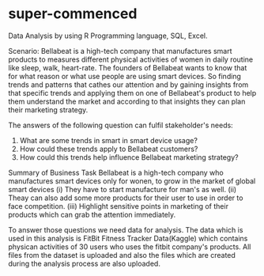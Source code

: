 # super-commenced
Data Analysis by using R Programming language, SQL, Excel.

Scenario:
Bellabeat is a high-tech company that manufactures smart products to measures different physical activities of women in daily routine like sleep, walk, heart-rate.
The founders of Bellabeat wants to know that for what reason or what use people are using smart devices. So finding trends and patterns that cathes our attention and by gaining insights from that specific trends and applying them on one of Bellabeat's product to help them understand the market and according to that insights they can plan their marketing strategy.

The answers of the following question can fulfil stakeholder's needs:
1. What are some trends in smart in smart device usage?
2. How could these trends apply to Bellabeat customers?
3. How could this trends help influence Bellabeat marketing strategy?

Summary of Business Task
Bellabeat is a high-tech company who manufactures smart devices only for wonen, to grow in the market of global smart devices 
(i) They have to start manufacture for man's as well.
(ii) Theay can also add some more products for their user to use in order to face competition.
(iii) Highlight sensitive points in marketing of their products which can grab the attention immediately.

To answer those questions we need data for analysis.
The data which is used in this analysis is FitBit Fitness Tracker Data(Kaggle) which contains physican activities of 30 users who uses the fitbit company's products.
All files from the dataset is uploaded and also the files which are created during the analysis process are also uploaded.

